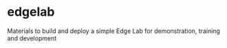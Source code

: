 # edgelab
Materials to build and deploy a simple Edge Lab for demonstration, training and development
